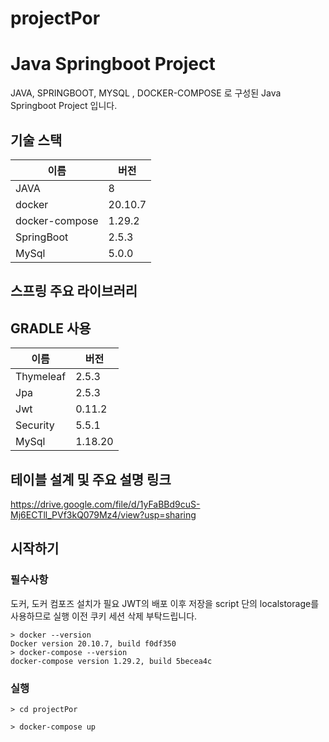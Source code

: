 # projectPor

# Java Springboot Project

JAVA, SPRINGBOOT, MYSQL , DOCKER-COMPOSE 로 구성된 Java Springboot Project 입니다.

## 기술 스택

| 이름           | 버전     |
| -------------- | -------- |
| JAVA        |  8  |
| docker         | 20.10.7 |
| docker-compose | 1.29.2   |
| SpringBoot         | 2.5.3    |
| MySql        | 5.0.0   |

## 스프링 주요 라이브러리 
## GRADLE 사용

| 이름           | 버전     |
| -------------- | -------- |
| Thymeleaf        |  2.5.3  |
| Jpa         | 2.5.3 |
| Jwt | 0.11.2   |
| Security         | 5.5.1    |
| MySql        | 1.18.20   |

## 테이블 설계 및 주요 설명 링크

https://drive.google.com/file/d/1yFaBBd9cuS-Mj6ECTll_PVf3kQ079Mz4/view?usp=sharing

## 시작하기

### 필수사항

도커, 도커 컴포즈 설치가 필요
JWT의 배포 이후 저장을 script 단의 localstorage를 사용하므로
실행 이전 쿠키 세션 삭제 부탁드립니다.

```
> docker --version
Docker version 20.10.7, build f0df350
> docker-compose --version
docker-compose version 1.29.2, build 5becea4c
```

### 실행

```
> cd projectPor
```

```
> docker-compose up
```

